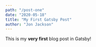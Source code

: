 ```yaml
---
path: "/post-one"
date: "2020-05-18"
title: "My First Gatsby Post"
author: "Jon Jackson"
---
```


This is my **very first** blog post in Gatsby!